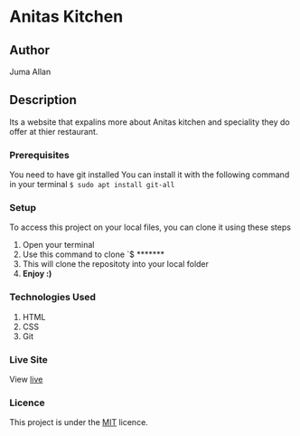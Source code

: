 # Anitas Kitchen
## Author
Juma Allan
## Description
Its a website that expalins more about Anitas kitchen and speciality they do offer at thier restaurant.
### Prerequisites
You need to have git installed
You can install it with the following command in your terminal
`$ sudo apt install git-all`
### Setup
To access this project on your local files, you can clone it using these steps
1. Open your terminal
1. Use this command to clone `$ *******
1. This will clone the repositoty into your local folder
1. __Enjoy :)__
### Technologies Used
1. HTML
1. CSS
1. Git
### Live Site
View [live](*********)
### Licence
This project is under the  [MIT](LICENSE) licence.